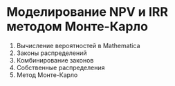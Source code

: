 # Моделирование NPV и IRR методом Монте-Карло

1. Вычисление вероятностей в Mathematica
2. Законы распределений
3. Комбинирование законов
4. Собственные распределения
5. Метод Монте-Карло
